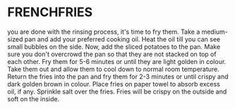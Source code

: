 # FRENCHFRIES

you are done with the rinsing process, it's time to fry them.
Take a medium-sized pan and add your preferred cooking oil. Heat the oil till you can see small bubbles on the side.
Now, add the sliced potatoes to the pan. Make sure you don't overcrowd the pan so that they are not stacked on top of each other.
Fry them for 5-6 minutes or until they are light golden in colour.
Take them out and allow them to cool down to normal room temperature.
Return the fries into the pan and fry them for 2-3 minutes or until crispy and dark golden brown in colour.
Place fries on paper towel to absorb excess oil, if any.
Sprinkle salt over the fries. Fries will be crispy on the outside and soft on the inside.
